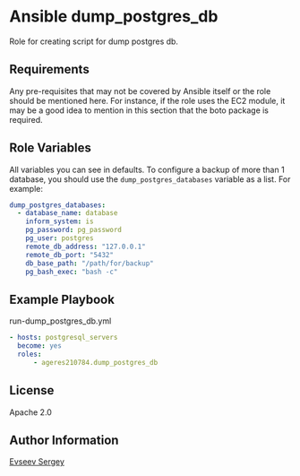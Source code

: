 Ansible dump_postgres_db
=========

Role for creating script for dump postgres db.

Requirements
------------

Any pre-requisites that may not be covered by Ansible itself or the role should be mentioned here. For instance, if the role uses the EC2 module, it may be a good idea to mention in this section that the boto package is required.

Role Variables
--------------

All variables you can see in defaults.
To configure a backup of more than 1 database, you should use the `dump_postgres_databases` variable as a list. For example:
```yaml
dump_postgres_databases:
  - database_name: database
    inform_system: is
    pg_password: pg_password
    pg_user: postgres
    remote_db_address: "127.0.0.1"
    remote_db_port: "5432"
    db_base_path: "/path/for/backup"
    pg_bash_exec: "bash -c"
```

Example Playbook
----------------

run-dump_postgres_db.yml
```yaml
- hosts: postgresql_servers
  become: yes
  roles:
      - ageres210784.dump_postgres_db
```

License
-------

Apache 2.0

Author Information
------------------

[Evseev Sergey](https://github.com/Ageres210784)
